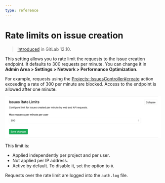 ```yaml
---
type: reference
---
```


# Rate limits on issue creation

> [Introduced](https://gitlab.com/gitlab-org/gitlab/-/merge_requests/28129) in GitLab 12.10.

This setting allows you to rate limit the requests to the issue creation endpoint.
It defaults to 300 requests per minute.
You can change it in **Admin Area > Settings > Network > Performance Optimization**.

For example, requests using the
[Projects::IssuesController#create](https://gitlab.com/gitlab-org/gitlab/raw/master/app/controllers/projects/issues_controller.rb)
action exceeding a rate of 300 per minute are blocked. Access to the endpoint is allowed after one minute.

![Rate limits on issues creation](img/rate_limit_on_issues_creation_v13_1.png)

This limit is:

- Applied independently per project and per user.
- Not applied per IP address.
- Active by default. To disable it, set the option to `0`.

Requests over the rate limit are logged into the `auth.log` file.
